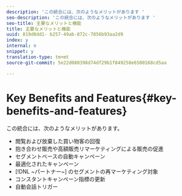```yaml
---
description: 'この統合には、次のようなメリットがあります '
seo-description: 'この統合には、次のようなメリットがあります '
seo-title: 主要なメリットと機能
title: 主要なメリットと機能
uuid: 819d0dd1- b257-49ab-872c-7856b93aa2d9
index: y
internal: n
snippet: y
translation-type: tm+mt
source-git-commit: 5e22d080398d74df29b1f849258e6500168cd5aa

---
```



# Key Benefits and Features{#key-benefits-and-features}

この統合には、次のようなメリットがあります。

* 閲覧および放棄した買い物客の回復
* 抱き合わせ販売や高額販売リマーケティングによる販売の促進
* セグメントベースの自動キャンペーン
* 最適化されたキャンペーン
* [!DNL ~パートナー~] のセグメントの再マーケティング対象
* コンスタントキャンペーン指標の更新
* 自動会話トリガー


